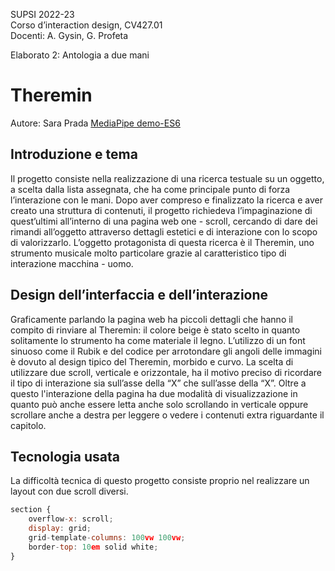 SUPSI 2022-23  
Corso d’interaction design, CV427.01  
Docenti: A. Gysin, G. Profeta  

Elaborato 2: Antologia a due mani

# Theremin
Autore: Sara Prada
[MediaPipe demo-ES6](https://saraprada.github.io/Theremin/)

## Introduzione e tema
Il progetto consiste nella realizzazione di una ricerca testuale su un oggetto, a scelta dalla lista assegnata, che ha come principale punto di forza l’interazione con le mani. Dopo aver compreso e finalizzato la ricerca e aver creato una struttura di contenuti, il progetto richiedeva l’impaginazione di quest’ultimi all’interno di una pagina web one - scroll, cercando di dare dei rimandi all’oggetto attraverso dettagli estetici e di interazione con lo scopo di valorizzarlo. L’oggetto protagonista di questa ricerca è il Theremin, uno strumento musicale molto particolare grazie al caratteristico tipo di interazione macchina - uomo.

## Design dell’interfaccia e dell’interazione
Graficamente parlando la pagina web ha piccoli dettagli che hanno il compito di rinviare al Theremin: il colore beige è stato scelto in quanto solitamente lo strumento ha come materiale il legno. L’utilizzo di un font sinuoso come il Rubik e del codice per arrotondare gli angoli delle immagini è dovuto al design tipico del Theremin, morbido e curvo. La scelta di utilizzare due scroll, verticale e orizzontale, ha il motivo preciso di ricordare il tipo di interazione sia sull’asse della “X” che sull’asse della “X”. Oltre a questo l'interazione della pagina ha due modalità di visualizzazione in quanto può anche essere letta anche solo scrollando in verticale oppure scrollare anche a destra per leggere o vedere i contenuti extra riguardante il capitolo.

## Tecnologia usata
La difficoltà tecnica di questo progetto consiste proprio nel realizzare un layout con due scroll diversi.

```JavaScript
section {
	overflow-x: scroll;
	display: grid;
	grid-template-columns: 100vw 100vw;
    border-top: 10em solid white;
}
```